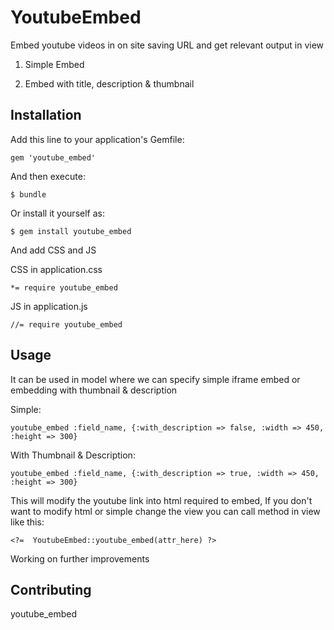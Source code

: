 # YoutubeEmbed

Embed youtube videos in on site saving  URL and get relevant output in view

1. Simple Embed

2. Embed with title, description & thumbnail

## Installation

Add this line to your application's Gemfile:

    gem 'youtube_embed'

And then execute:

    $ bundle

Or install it yourself as:

    $ gem install youtube_embed

And add CSS and JS

CSS in application.css

    *= require youtube_embed

JS in application.js

    //= require youtube_embed

## Usage

It can be used in model where we can specify simple iframe embed or embedding with thumbnail & description

Simple:

    youtube_embed :field_name, {:with_description => false, :width => 450, :height => 300}

With Thumbnail & Description:

    youtube_embed :field_name, {:with_description => true, :width => 450, :height => 300}


This will modify the youtube link into html required to embed, If you don't want to modify html or simple change the view you can call method in view like this:

    <?=  YoutubeEmbed::youtube_embed(attr_here) ?>


Working on further improvements

## Contributing

youtube_embed